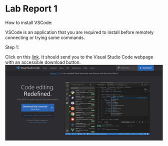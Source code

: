 # Lab Report 1

How to install VSCode: 

VSCode is an application that you are required to install before remotely connecting or trying some commands. 

Step 1:

Click on this [link](https://code.visualstudio.com). 
It should send you to the Visual Studio Code webpage with an accessible download button. 
![Image](VScode1.png) 
